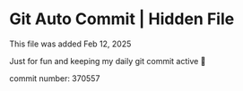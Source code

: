 # Git Auto Commit | Hidden File

This file was added Feb 12, 2025

Just for fun and keeping my daily git commit active 🤪

commit number: 370557
